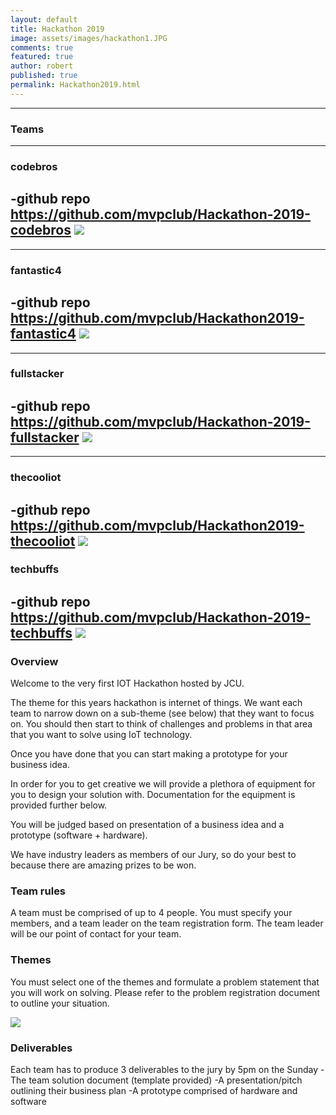 ```yaml
---
layout: default
title: Hackathon 2019
image: assets/images/hackathon1.JPG
comments: true
featured: true
author: robert
published: true
permalink: Hackathon2019.html
---
```


---
### Teams
---
### codebros
  -github repo
    https://github.com/mvpclub/Hackathon-2019-codebros
       <img src="https://lh3.googleusercontent.com/drkPQRhcitNkFDdDTXVBt0i2Fuc38AMPU1sspMCDu-DV1X08Q9I75Um4jaE0krDm8zGuHV42T7sIG9WhgYd7I2XG08KoDP2TgxI6XNpImZIdItmH96XkyPPaiOtdLPKp2KwYyMpj86uNuOTzaPsQdk3O3oxeXLLwhOpoTmSRcw23_0njdIu2X97d2iozt_M3NxVTRqvJSu89bxhAcD4GSXS-9SzmHOCape0Itu0lpeN_Esv8gn5EebxEbuTQMcG7tAr71bM_B42YcaSRgZIM4JS5sjyC_KparWzkiKf4aSOQgkK6Ke4slw6-a1zK04z2_THOIJ4S16DLjMuCDdyqSYg3P2Ng6H_RJu-zkn2S_HH4v8irohS7ottZWWIGe1Sc0Y4dr_liM8lZUzB9IPffaISpMxT-7QJ7cC8y8mptdzG9oF7eeJprI1Zv2C4boGxJPj1Kmoi3l7vWN1xgOTeor0znMNKmeoTmsi-GPxl8t240nSnK3KPGyv8ZTZCQARcZS6xkDNyZ5LmrFoz4OxBTF4eekuDgAPb2tM_JGPorGTzxjzLDx9yXKFqfXjstxnbiE-W5T8NLEzI663FSR71OKOcHLRLEPdgK2cczFHH8u3gXFRWCBu02BZDOsVC6IZYYxhiQnpF0vk_iRht8-udVVjcanSpaTxz_yRc54OoL7UMeuoTLnwpzLoeIKlWfAmsfjfiG6kg4eIRXeLBpOoqj=w1454-h966-no">
---
---
### fantastic4 
  -github repo
    https://github.com/mvpclub/Hackathon2019-fantastic4
       <img src="https://lh3.googleusercontent.com/VueYkOOiJWki9cULGiyFceu_0HF6eH_NFMaYPgtgrpsV4Y0m3zg4c2PC4BtMjVd0MdSzu02_XqST14EtOQtL_ruuTceBDWCgYfeZI_J8Ll1IUa4RiPZ585HZigwv2P-LaDAhhCC0TMZZC8ra5heF-9PDkh-emhllor9yqX7VvkR0NBKsH6AE-y6CuZaD7Fsh8_ScRzsP_OkciHyyF7EzT6DEcqoCVwfWFC1aOE__adFeFqJwDdQw2OHkTAgo1auCSiV57u9eYwgE8zFkAOcvyIv9_GAsOOkZympYK6uUlMwBKpSLgK17bh1tIaSb7PRMaHWuMyrvExSEms6joUgBACeLMysBVfaqwH2VN3uzmGQpAtAcvcfAYxkMrisXC0QZ8GpwTb9vrC4NqBYBJ-QKZ1t46L-YSibaTwlyRzTiAwJ4eMunXBqNfyQdCiqFVLKKac3hMK2G8I3Lb3I0qMcc4xSa_niNKtdL3_Il4riY22SEbjyItjgMqP5l0TNOiG9mPRkjMiK3UIo2iBxdHihRuMiLhlIsvnZ9scORsIX0S5DbMoRZVCNJm94OtqdqqJSG16gfqk_bb2gM29N9AJ5cInxoG6qw3E6FoGT0AJJZwRnwokYxsZvikqbvZnWoERLye0QvbPgjphMKvrF4orNcaf65BzUUjnz0TKRNQ3HCqpJA9GbtDBHnpZkQHtJBtGLNeLaFLn-DspogZnXA0y__=w1288-h966-no">
---
---
### fullstacker
  -github repo
    https://github.com/mvpclub/Hackathon-2019-fullstacker
       <img src="https://lh3.googleusercontent.com/VwIpST0SM1_R1-JJLCr0k2C1COt6-alTQld5J5inpmRS1nOD85P79pbWdDz9TFtFmbLQNnpoNgfCVTPMK3pSFjeV1iB2RJCz-rh4TUWKLhr0uh8Gg8FiDdPox6YGVVcCMD8JzgtxpGkAv6WFoklOlCrYq7pY1v4YrR20uwPc5bPqvV_YKp22VFz8VltPZECMY1_KvDnDWBMwN1ohaiPVaJ5_UUM3VRnno4qsm7pA4qF2jiXv3a0MJsJKYbKJabAAfj9-1OgdKwCDalGm-nkfGvo9m9-JTkeBr5SDYomT5nkmNY_7YOwJ2uaYeMzj6_lf7EKS2-wdU5pNt9egdKNPa1sDfmZCXmEdeGH_iyyUM8emLI6oGkwGjXfFTf2yZcLGq0PXgokknRlhc_7axiGBeViC6htL2vjoTIi_GDUwqjYPam_9Khp1fLCeWHLFEMJXdo1UvKMJWhu4y5J2KI2eI56juK4ol-9n34OBUXqLo3yJ5SyOsg4JdCY-nkB9IqLcKOYcO6eh5-KHT90qf6xKpbK1s1VD0E-uQYT_YAUc2PRXtxQ3upWcuuQtt8g8mUc9dj2aeO4KDaKiB_lAONPtd1HVbXYmfx8UmxoeoNuoB4ON5a-p42Ma5N-CLzkUk_xa3_PIVwRJAj2c6rgFHKeYksr42ruV5-aU38ocuP-ul8Yjd8TOzC6-zyS39G4VvU7WTC35c3LYi82ihMnTmZqg=w1454-h966-no">
---
---
### thecooliot
  -github repo
    https://github.com/mvpclub/Hackathon2019-thecooliot
       <img src="https://lh3.googleusercontent.com/erfOFmoeqb_IyaYzjTLK4hmeDw47M7J7wGnDFHR9PJKRTnTB83tWJtqgwJEgmzFjZn5efnpfR4n4sodbDeXcM_5sKi5vhbsjivscPB4z5eDjbVXjPL6lVm1TJRi3R1JUfySIeQrHC5L0onTVgFfezlrqxa2SfIaVrK-09r1buTClKoId8L9p4TWHrwqbV_qvgEUxWwwmeqXI2u3AjNQA1rLE62Hrq3Hm5Qxv14taCrFT4V4YLXEH9-iR05OKTLqXEoy9c2OBkQtyBXVsf86ZrwvbsYcmlfctWZzUY0fVXC74CJT-Io7X5qb1rftPlOyoTdxbLMilWGASsjpMHI7iXZ_bvVe53A2C9XKS2hv5LyErNCdGlyo1SsaSryoZvoLMhqF-8DCM5WuckiwE_w7ykK5egm9YXj_76lPz8Gr7iHtQ0N8sTr4DQVVn6tw89Vd-Q4z436uIap0PBL6G9X2Z3Nyq2eD7Ftwhvzgq7kEjDa29VeXi-VDb1Qfw1tOu_eQu68lv4AxFTlDzTlENL-R11rnohnD2UhHnGCTU2O4VZhwoOtem7F7n6bQAEM7hLA6h-7pXEu-c4nZ5FT8tiFD5rsB99_52EbZ7saeyEBpRN3UbkVFvBTqmtWYWBivTLfhyPzG9jxQR1K3Afv6MD2GRhQiQDMefKntMwXkDu43_BjM_znZaxpBBsE7I5lclcg0N51z5_3GTHBu5fYEURuxi=w1454-h966-no">
---
### techbuffs
  -github repo
    https://github.com/mvpclub/Hackathon-2019-techbuffs
       <img src="https://lh3.googleusercontent.com/6b3BIRtHK1Mb9g9Xts61j4wmq46I3-9rFWnfHd9ES6y8CX7q_pZ91c6DorpM6dY1BGBDRGpv2v8f1wB1avvZdoXyZU79D3L_c5MNyI4f9nPXMe6rrdOZispC90lDFBakkOCQjdSHHBMJoawYyGrrWKsRD8q_nRxVdPk-Q6XJGN1_B7DhXlIVe1ci9xU13MaN9iIS3OnfmaooeqZZZC0zcRyeHTBHsy1RlTIlF3ao6w1DGLb4DyxNH1wT-LDIgXfeE0AVhYlG2fXGHKceLCX7lUh6rnZtVz_QYAsH62n1WCQsm1v8884Nu12-QLSqjx9MkAQTximJpLLExQPlEPMOO-_y0zXV6Jc9e4vFQufOFaA_MyjzC336xNt4-_a8MOj5xowuFjG9TQX6YqTALwMZbho3mCr9mRhKYJ5RwKK0VBkhihs91OLbIla3tvtGNSOGQ8WDhmj6vRLyELBsrsNp1E2fqun66AFIOosm6PR1a8yi_dfmVxKJFeUeEp0ujZMunuF04moOgFZZvhC4DD2-M5Nh4U_2TpYnKy6jyhi3pk5hvwXYdsiac-0J3XZthyG2tEtD5DrsWlQV7Duifogui-MuoZwUx5N1-_WE_ZmoFi82YXtruQoNhtWwdtrFesyjQSkBcPxgNg-pbGxENRALAhz5gUn8AvEtWm3zdrwZeiGvZQDvBCs_acbOp91dohR0ijpw0LpI8pHSSRv7SGjs=w1454-h966-no">
---
### Overview

Welcome to the very first IOT Hackathon hosted by JCU.

The theme for this years hackathon is internet of things. We want each team to narrow down on a sub-theme (see below) that they want to focus on. You should then start to think of challenges and problems in that area that you want to solve using IoT technology. 

Once you have done that you can start making a prototype for your business idea. 

In order for you to get creative we will provide a plethora of equipment for you to design your solution with. Documentation for the equipment is provided further below.

You will be judged based on presentation of a business idea and a prototype (software + hardware).

We have industry leaders as members of our Jury, so do your best to because there are amazing prizes to be won.


### Team rules

A team must be comprised of up to 4 people. You must specify your members, and a team leader on the team registration form. The team leader will be our point of contact for your team.

### Themes

You must select one of the themes and formulate a problem statement that you will work on solving. Please refer to the problem registration document to outline your situation.

<img src="https://lh3.googleusercontent.com/pbLqR4uaziCb6clolMRfcsa23AXxZ8YQts0Py9f_Qbl7lgZRFxsengKzlcZavGMSfMAyAua4MHYi9qYLsfWhleZe7eHyxacoq1VbL6IIKd-s0ZkFhwmRYF0jgrgdHnSQ_fLJBVQSRoH2IQvqXo_qBEUz8dPKTGO4a8AqC_zByrNfEos0jxO3ypK0tCrbErvJXgzasyWPg7woJw73ptBsu2DjGEJGSqv3ol9uEK_VX7rRFjzqJtciN7S7nAqtXP8DCArheu_jYb9XVSMFMBRw5buSgPu0L9AAM0r7ZQ_DZYoKCABnav5PfW1zUUR3Mgk45Bc5X8Dvr46oT77klyu4m0QAOg6Qs3B2Kk_wGwF_GEeBQdTGMJrTc0mHup4FC0GdLF7E749CnOVIQhPQwWkYnLIjQvs2I9Tb9lPTyrANbZs6m2SIZT7KIxiFWxb9JdnR2dJmH3Xy3LtS2cZgwDO5VJVoABP9EBpdtI9uyu2fSI9uD-OVZYnyXIycMmPzggXNwtp7MIHo56YxGI8r6w_WeWxrko2TCsaW7y0M19ArUvy4fVBTgYLvJOed01_NH5SAFePnrt-NWVbDYnnEhoG3dGKCZtaelSZodiEFmkIL7rI0LSGvVf2lWqJrwF1OlUl3KgdCdCAim1I_CqgmeUZNpXL6=w891-h463-no">


### Deliverables

Each team has to produce 3 deliverables to the jury by 5pm on the Sunday
    -The team solution document (template provided)
    -A presentation/pitch outlining their business plan
    -A prototype comprised of hardware and software


